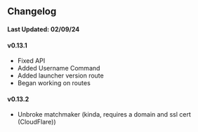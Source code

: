## Changelog
#### Last Updated: 02/09/24

#### v0.13.1
- Fixed API
- Added Username Command
- Added launcher version route
- Began working on routes

#### v0.13.2

- Unbroke matchmaker (kinda, requires a domain and ssl cert (CloudFlare))
